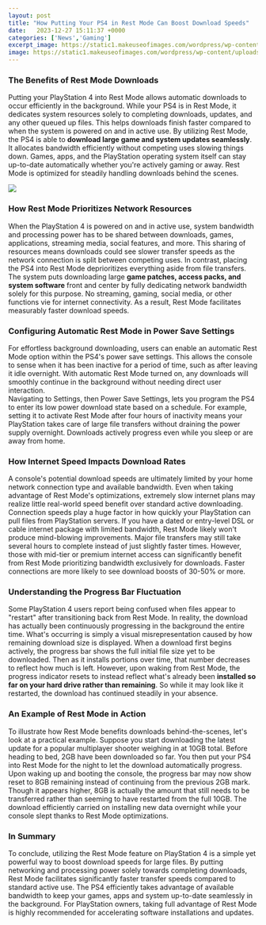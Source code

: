 ```yaml
---
layout: post
title: "How Putting Your PS4 in Rest Mode Can Boost Download Speeds"
date:   2023-12-27 15:11:37 +0000
categories: ['News','Gaming']
excerpt_image: https://static1.makeuseofimages.com/wordpress/wp-content/uploads/2021/09/ps4-automatic-downloads-section.jpeg
image: https://static1.makeuseofimages.com/wordpress/wp-content/uploads/2021/09/ps4-automatic-downloads-section.jpeg
---
```


### The Benefits of Rest Mode Downloads
Putting your PlayStation 4 into Rest Mode allows automatic downloads to occur efficiently in the background. While your PS4 is in Rest Mode, it dedicates system resources solely to completing downloads, updates, and any other queued up files. This helps downloads finish faster compared to when the system is powered on and in active use. 
By utilizing Rest Mode, the PS4 is able to **download large game and system updates seamlessly**. It allocates bandwidth efficiently without competing uses slowing things down. Games, apps, and the PlayStation operating system itself can stay up-to-date automatically whether you're actively gaming or away. Rest Mode is optimized for steadily handling downloads behind the scenes.

![](http://cdn.images.dailystar.co.uk/dynamic/184/photos/528000/PS4-Rest-Mode-373528.jpg)
### How Rest Mode Prioritizes Network Resources  
When the PlayStation 4 is powered on and in active use, system bandwidth and processing power has to be shared between downloads, games, applications, streaming media, social features, and more. This sharing of resources means downloads could see slower transfer speeds as the network connection is split between competing uses.
In contrast, placing the PS4 into Rest Mode deprioritizes everything aside from file transfers. The system puts downloading large **game patches, access packs, and system software** front and center by fully dedicating network bandwidth solely for this purpose. No streaming, gaming, social media, or other functions vie for internet connectivity. As a result, Rest Mode facilitates measurably faster download speeds.
### Configuring Automatic Rest Mode in Power Save Settings
For effortless background downloading, users can enable an automatic Rest Mode option within the PS4's power save settings. This allows the console to sense when it has been inactive for a period of time, such as after leaving it idle overnight. With automatic Rest Mode turned on, any downloads will smoothly continue in the background without needing direct user interaction.  
Navigating to Settings, then Power Save Settings, lets you program the PS4 to enter its low power download state based on a schedule. For example, setting it to activate Rest Mode after four hours of inactivity means your PlayStation takes care of large file transfers without draining the power supply overnight. Downloads actively progress even while you sleep or are away from home.
### How Internet Speed Impacts Download Rates
A console's potential download speeds are ultimately limited by your home network connection type and available bandwidth. Even when taking advantage of Rest Mode's optimizations, extremely slow internet plans may realize little real-world speed benefit over standard active downloading. Connection speeds play a huge factor in how quickly your PlayStation can pull files from PlayStation servers. 
If you have a dated or entry-level DSL or cable internet package with limited bandwidth, Rest Mode likely won't produce mind-blowing improvements. Major file transfers may still take several hours to complete instead of just slightly faster times. However, those with mid-tier or premium internet access can significantly benefit from Rest Mode prioritizing bandwidth exclusively for downloads. Faster connections are more likely to see download boosts of 30-50% or more.
### Understanding the Progress Bar Fluctuation  
Some PlayStation 4 users report being confused when files appear to "restart" after transitioning back from Rest Mode. In reality, the download has actually been continuously progressing in the background the entire time. What's occurring is simply a visual misrepresentation caused by how remaining download size is displayed.
When a download first begins actively, the progress bar shows the full initial file size yet to be downloaded. Then as it installs portions over time, that number decreases to reflect how much is left. However, upon waking from Rest Mode, the progress indicator resets to instead reflect what's already been **installed so far on your hard drive rather than remaining**. So while it may look like it restarted, the download has continued steadily in your absence.
### An Example of Rest Mode in Action 
To illustrate how Rest Mode benefits downloads behind-the-scenes, let's look at a practical example. Suppose you start downloading the latest update for a popular multiplayer shooter weighing in at 10GB total. Before heading to bed, 2GB have been downloaded so far. You then put your PS4 into Rest Mode for the night to let the download automatically progress.  
Upon waking up and booting the console, the progress bar may now show reset to 8GB remaining instead of continuing from the previous 2GB mark. Though it appears higher, 8GB is actually the amount that still needs to be transferred rather than seeming to have restarted from the full 10GB. The download efficiently carried on installing new data overnight while your console slept thanks to Rest Mode optimizations.
### In Summary
To conclude, utilizing the Rest Mode feature on PlayStation 4 is a simple yet powerful way to boost download speeds for large files. By putting networking and processing power solely towards completing downloads, Rest Mode facilitates significantly faster transfer speeds compared to standard active use. The PS4 efficiently takes advantage of available bandwidth to keep your games, apps and system up-to-date seamlessly in the background. For PlayStation owners, taking full advantage of Rest Mode is highly recommended for accelerating software installations and updates.